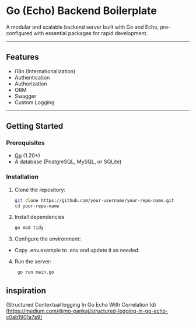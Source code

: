 # Go (Echo) Backend Boilerplate

A modular and scalable backend server built with Go and Echo, pre-configured with essential packages for rapid development.

---

## Features

- i18n (Internationalization)
- Authentication
- Authorization
- ORM
- Swagger
- Custom Logging

---

## Getting Started

### Prerequisites
- [Go](https://golang.org/dl/) (1.20+)
- A database (PostgreSQL, MySQL, or SQLite)

### Installation
1. Clone the repository:
   ```bash
   git clone https://github.com/your-username/your-repo-name.git
   cd your-repo-name

2. Install dependencies
   ```bash
   go mod tidy

3. Configure the environment:
- Copy .env.example to .env and update it as needed.

4. Run the server:
   ```bash
    go run main.go


## inspiration

(Structured Contextual logging In Go Echo With Correlation Id)[https://medium.com/@mo-pankaj/structured-logging-in-go-echo-c0ab1901a7a9]